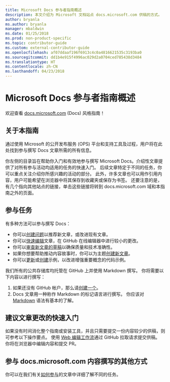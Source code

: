 ```yaml
---
title: Microsoft Docs 参与者指南概述
description: 本文介绍为 Microsoft 文档站点 docs.microsoft.com 供稿的方式。
author: bryanla
ms.author: bryanla
manager: mbaldwin
ms.date: 01/25/2018
ms.prod: non-product-specific
ms.topic: contributor-guide
ms.custom: external-contributor-guide
ms.openlocfilehash: af07ddaaf196f6913c4c0a4816621535c3193ba0
ms.sourcegitcommit: dd1b4e915f4996ac029d2a0704ced785438d3484
ms.translationtype: HT
ms.contentlocale: zh-CN
ms.lasthandoff: 04/23/2018
---
```

# <a name="microsoft-docs-contributor-guide-overview"></a>Microsoft Docs 参与者指南概述

欢迎查看 [docs.microsoft.com](https://docs.microsoft.com) (Docs) 风格指南！

## <a name="about-this-guide"></a>关于本指南

通过使用 Microsoft 的公开发布服务 (OPS) 平台和支持工具及过程，用户将在此处找到参与撰写 Docs 文章所需的所有信息。

你左侧的目录旨在帮助你入门和有效地参与撰写 Microsoft Docs。介绍性文章提供了对所有参与活动均适用的任务的快速入门。 后续文章特定于不同的任务，你可以重点关注介绍你所感兴趣的活动的部分。 此外，许多文章也可以用作引用内容，用户可能希望在浏览器中将其保存到收藏夹或保存为书签。 还要注意的是，有几个指向其他站点的链接，单击这些链接将转到 docs.microsoft.com 域和本指南之外的页面。

## <a name="contribution-tasks"></a>参与任务

有多种方法可以参与撰写 Docs：

- 你可以[创建问题](how-to-contribute.md#create-issues)以推荐新文章，或改进现有文章。
- 你可以[快速编辑](how-to-contribute.md#quick-edits)文章，在 GitHub 在线编辑器中进行较小的更改。
- 你可以[审查新文章的草稿](how-to-contribute.md#review-new-articles)以确保质量和技术准确性。
- 如果你想要帮助推动内容故事时，你可以为主题[创建新文章](how-to-contribute.md#create-new-articles)。
- 你可以[更新](how-to-contribute.md#update-samples)或[创建](how-to-contribute.md#create-samples)示例，以改进增强重要概念的代码示例。

我们所有的公共存储库均托管在 GitHub 上并使用 Markdown 撰写。 你将需要以下内容以进行撰写：

1. 如果还没有 GitHub 帐户，那么请[创建一个](https://github.com/join)。
2. Docs 文章用一种称作 Markdown 的标记语言进行撰写。 你应该对 [Markdown](https://daringfireball.net/projects/markdown/syntax) 语法有基本的了解。

## <a name="quick-start-to-propose-an-article-change"></a>建议文章更改的快速入门

如果没有时间消化整个指南或安装工具，并且只需要提交一份内容较少的供稿，则可参考以下操作要点。 使用 [Web 编辑工作流](how-to-contribute.md#quick-edits)通过 GitHub 拉取请求提交供稿。 你将在浏览器中编辑内容和提交 PR。

## <a name="additional-ways-to-contribute-to-docsmicrosoftcom-content"></a>参与 docs.microsoft.com 内容撰写的其他方式

你可以在我们有关[如何参与](how-to-contribute.md)的文章中详细了解不同的任务。

